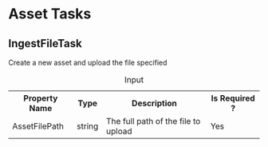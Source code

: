 ﻿# Asset Tasks
 
## IngestFileTask

Create a new asset and upload the file specified

<table>
 <caption>Input</caption>
 <tr>
  <th>Property Name</th>
  <th>Type</th>
  <th>Description</th>
  <th>Is Required ?</th>
 </tr>
 <tr>
  <td>AssetFilePath</td>
  <td>string</td>
  <td>The full path of the file to upload</td>
  <td>Yes</td>
 </tr>
</table>
